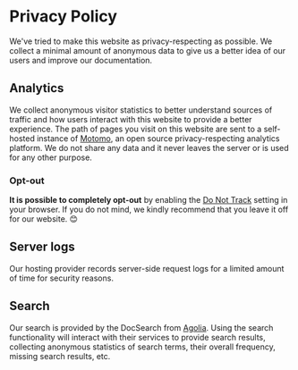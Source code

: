 # Privacy Policy

We've tried to make this website as privacy-respecting as possible. We collect a minimal amount of
anonymous data to give us a better idea of our users and improve our documentation.

## Analytics

We collect anonymous visitor statistics to better understand sources of traffic and how users
interact with this website to provide a better experience. The path of pages you visit on this
website are sent to a self-hosted instance of [Motomo][motomo], an open source privacy-respecting
analytics platform. We do not share any data and it never leaves the server or is used for any other
purpose.

### Opt-out

**It is possible to completely opt-out** by enabling the [Do Not Track][about-dnt] setting in your
browser. If you do not mind, we kindly recommend that you leave it off for our website. 😊

## Server logs

Our hosting provider records server-side request logs for a limited amount of time for security
reasons.

## Search

Our search is provided by the DocSearch from [Agolia][agolia]. Using the search functionality will
interact with their services to provide search results, collecting anonymous statistics of search
terms, their overall frequency, missing search results, etc.

[motomo]: https://matomo.org/
[about-dnt]: https://allaboutdnt.com/
[agolia]: https://www.algolia.com/
